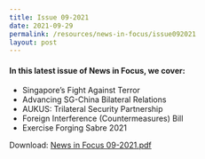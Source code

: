 ```yaml
---
title: Issue 09-2021
date: 2021-09-29
permalink: /resources/news-in-focus/issue092021
layout: post
---
```


#### In this latest issue of News in Focus, we cover:
*  Singapore’s Fight Against Terror 
* Advancing SG-China Bilateral Relations
* AUKUS: Trilateral Security Partnership
* Foreign Interference (Countermeasures) Bill
* Exercise Forging Sabre 2021 

Download: [News in Focus 09-2021.pdf](/files/news-in-focus/2021/News%20In%20Focus%2009-2021.pdf)